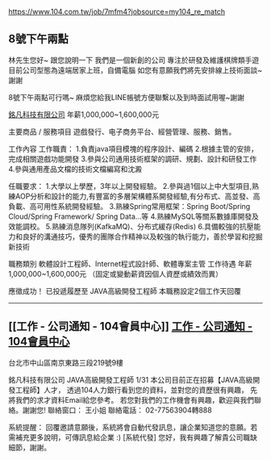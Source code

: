 https://www.104.com.tw/job/7mfm4?jobsource=my104_re_match

## 8號下午兩點

林先生您好~
跟您說明一下
我們是一個新創的公司
專注於研發及維護棋牌類手遊
目前公司型態為遠端居家上班，自備電腦
如您有意願我們將先安排線上技術面談~謝謝

8號下午兩點可行嗎~
麻煩您給我LINE帳號方便聯繫以及到時面試用喔~謝謝




[銘凡科技有限公司](https://www.104.com.tw/job/7mfm4?jobsource=my104_re_match) 年薪1,000,000~1,600,000元

主要商品 / 服務項目
遊戲發行、电子商务平台、經營管理、服務、銷售。


工作內容
工作職責：
1.負責java項目模塊的程序設計、編碼
2.根據主管的安排，完成相關遊戲功能開發
3.參與公司通用技術框架的調研、規劃、設計和研發工作
4.參與通用產品文檔的技術文檔編寫和沈澱

任職要求：
1.大學以上學歷，3年以上開發經驗。
2.參與過1個以上中大型項目,熟練AOP分析和設計的能力,有豐富的多層架構體系開發經驗,有分布式、高並發、高負載、高可用性系統開發經驗。
3.熟練Spring常用框架：Spring Boot/Spring Cloud/Spring Framework/ Spring Data...等
4.熟練MySQL等關系數據庫開發及效能調校。
5.熟練消息隊列(KafkaMQ)、分布式緩存(Redis)
6.具備較強的抗壓能力和良好的溝通技巧，優秀的團隊合作精神以及較強的執行能力，善於學習和挖掘新技術

職務類別
軟體設計工程師、Internet程式設計師、軟體專案主管
工作待遇
年薪1,000,000~1,600,000元 （固定或變動薪資因個人資歷或績效而異）

應徵成功！
已投遞履歷至 JAVA高級開發工程師
本職務設定2個工作天回覆

---
## [[工作 - 公司通知 - 104會員中心]] [工作 - 公司通知 - 104會員中心](https://pda.104.com.tw/work/message/chat/7mfm4)
台北市中山區南京東路三段219號9樓


銘凡科技有限公司
JAVA高級開發工程師
1/31
本公司目前正在招募【JAVA高級開發工程師】人才，
透過104人力銀行看到您的資料，並對您的資歷很有興趣，
先將我們的求才資料Email給您參考。
若您對我們的工作機會有興趣，歡迎與我們聯絡。謝謝您!
聯絡窗口：
王小姐
聯絡電話：
02-77563904轉888

系統提醒：
回覆邀請意願後，系統將會自動代發訊息，讓企業知道您的意願。若需補充更多說明，可傳訊息給企業 :)
[系統代發] 您好，我有興趣了解貴公司職缺細節，謝謝。